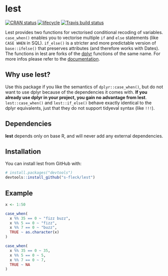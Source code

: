 # lest

<!-- badges: start -->
[![CRAN status](https://www.r-pkg.org/badges/version/lest)](https://cran.r-project.org/package=lest)
[![lifecycle](https://img.shields.io/badge/lifecycle-stable-brightgreen.svg)](https://www.tidyverse.org/lifecycle/#stable)
[![Travis build status](https://travis-ci.org/s-fleck/lest.svg?branch=master)](https://travis-ci.org/s-fleck/lest)
<!-- badges: end -->

Lest provides two functions for vectorised conditional recoding of variables.
`case_when()` enables you to vectorise multiple `if` and `else` statements (like
`CASE WHEN` in SQL). `if_else()` is a stricter and more predictable version of
`base::ifelse()` that preserves attributes (and therefore works with Dates). The
functions in lest are forks of the
[dplyr](https://CRAN.R-project.org/package=dplyr) functions of
the same name. For more infos please refer to the [documentation](https://s-fleck.github.io/lest/).


Why use lest?
----------------------------------

Use this package if you like the semantics of `dplyr::case_when()`, but do not 
want to use dplyr because of the dependencies it comes with. 
**If you already use dplyr in your project, you gain no advantage from lest**. 
`lest::case_when()` and `lest::if_else()` behave exactly identical to 
the dplyr equivalents, just that they do not support tidyeval syntax 
(like `!!!`).


Dependencies
----------------------------------

**lest** depends only on base R, and will never add any external dependencies.


Installation
------------

You can install lest from GitHub with:

``` r
# install.packages("devtools")
devtools::install_github("s-fleck/lest")
```


Example
-------

``` r
x <- 1:50

case_when(
  x %% 35 == 0 ~ "fizz buzz",
  x %% 5 == 0 ~ "fizz",
  x %% 7 == 0 ~ "buzz",
  TRUE ~ as.character(x)
)

case_when(
  x %% 35 == 0 ~ 35,
  x %% 5 == 0 ~ 5,
  x %% 7 == 0 ~ 7,
  TRUE ~ NA
)

```
